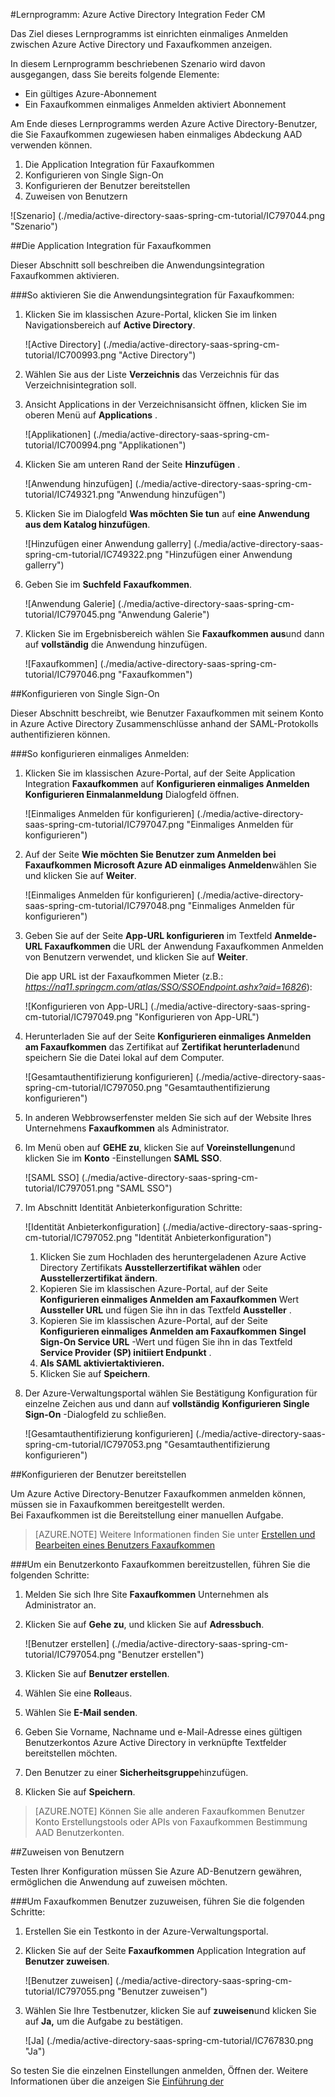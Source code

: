 <properties 
    pageTitle="Lernprogramm: Azure Active Directory Integration Feder CM | Microsoft Azure" 
    description="Erfahren Sie, wie mit Feder CM Azure Active Directory-auf automatisierte Bereitstellung und mehr!" 
    services="active-directory" 
    authors="jeevansd"  
    documentationCenter="na" 
    manager="femila"/>
<tags 
    ms.service="active-directory" 
    ms.devlang="na" 
    ms.topic="article" 
    ms.tgt_pltfrm="na" 
    ms.workload="identity" 
    ms.date="09/19/2016" 
    ms.author="jeedes" />

#<a name="tutorial-azure-active-directory-integration-with-spring-cm"></a>Lernprogramm: Azure Active Directory Integration Feder CM
  
Das Ziel dieses Lernprogramms ist einrichten einmaliges Anmelden zwischen Azure Active Directory und Faxaufkommen anzeigen.
  
In diesem Lernprogramm beschriebenen Szenario wird davon ausgegangen, dass Sie bereits folgende Elemente:

-   Ein gültiges Azure-Abonnement
-   Ein Faxaufkommen einmaliges Anmelden aktiviert Abonnement
  
Am Ende dieses Lernprogramms werden Azure Active Directory-Benutzer, die Sie Faxaufkommen zugewiesen haben einmaliges Abdeckung AAD verwenden können.

1.  Die Application Integration für Faxaufkommen
2.  Konfigurieren von Single Sign-On
3.  Konfigurieren der Benutzer bereitstellen
4.  Zuweisen von Benutzern

![Szenario] (./media/active-directory-saas-spring-cm-tutorial/IC797044.png "Szenario")

##<a name="enabling-the-application-integration-for-springcm"></a>Die Application Integration für Faxaufkommen
  
Dieser Abschnitt soll beschreiben die Anwendungsintegration Faxaufkommen aktivieren.

###<a name="to-enable-the-application-integration-for-springcm-perform-the-following-steps"></a>So aktivieren Sie die Anwendungsintegration für Faxaufkommen:

1.  Klicken Sie im klassischen Azure-Portal, klicken Sie im linken Navigationsbereich auf **Active Directory**.

    ![Active Directory] (./media/active-directory-saas-spring-cm-tutorial/IC700993.png "Active Directory")

2.  Wählen Sie aus der Liste **Verzeichnis** das Verzeichnis für das Verzeichnisintegration soll.

3.  Ansicht Applications in der Verzeichnisansicht öffnen, klicken Sie im oberen Menü auf **Applications** .

    ![Applikationen] (./media/active-directory-saas-spring-cm-tutorial/IC700994.png "Applikationen")

4.  Klicken Sie am unteren Rand der Seite **Hinzufügen** .

    ![Anwendung hinzufügen] (./media/active-directory-saas-spring-cm-tutorial/IC749321.png "Anwendung hinzufügen")

5.  Klicken Sie im Dialogfeld **Was möchten Sie tun** auf **eine Anwendung aus dem Katalog hinzufügen**.

    ![Hinzufügen einer Anwendung gallerry] (./media/active-directory-saas-spring-cm-tutorial/IC749322.png "Hinzufügen einer Anwendung gallerry")

6.  Geben Sie im **Suchfeld** **Faxaufkommen**.

    ![Anwendung Galerie] (./media/active-directory-saas-spring-cm-tutorial/IC797045.png "Anwendung Galerie")

7.  Klicken Sie im Ergebnisbereich wählen Sie **Faxaufkommen aus**und dann auf **vollständig** die Anwendung hinzufügen.

    ![Faxaufkommen] (./media/active-directory-saas-spring-cm-tutorial/IC797046.png "Faxaufkommen")

##<a name="configuring-single-sign-on"></a>Konfigurieren von Single Sign-On
  
Dieser Abschnitt beschreibt, wie Benutzer Faxaufkommen mit seinem Konto in Azure Active Directory Zusammenschlüsse anhand der SAML-Protokolls authentifizieren können.

###<a name="to-configure-single-sign-on-perform-the-following-steps"></a>So konfigurieren einmaliges Anmelden:

1.  Klicken Sie im klassischen Azure-Portal, auf der Seite Application Integration **Faxaufkommen** auf **Konfigurieren einmaliges Anmelden** **Konfigurieren Einmalanmeldung** Dialogfeld öffnen.

    ![Einmaliges Anmelden für konfigurieren] (./media/active-directory-saas-spring-cm-tutorial/IC797047.png "Einmaliges Anmelden für konfigurieren")

2.  Auf der Seite **Wie möchten Sie Benutzer zum Anmelden bei Faxaufkommen** **Microsoft Azure AD einmaliges Anmelden**wählen Sie und klicken Sie auf **Weiter**.

    ![Einmaliges Anmelden für konfigurieren] (./media/active-directory-saas-spring-cm-tutorial/IC797048.png "Einmaliges Anmelden für konfigurieren")

3.  Geben Sie auf der Seite **App-URL konfigurieren** im Textfeld **Anmelde-URL Faxaufkommen** die URL der Anwendung Faxaufkommen Anmelden von Benutzern verwendet, und klicken Sie auf **Weiter**. 

    Die app URL ist der Faxaufkommen Mieter (z.B.: *https://na11.springcm.com/atlas/SSO/SSOEndpoint.ashx?aid=16826*):

    ![Konfigurieren von App-URL] (./media/active-directory-saas-spring-cm-tutorial/IC797049.png "Konfigurieren von App-URL")

4.  Herunterladen Sie auf der Seite **Konfigurieren einmaliges Anmelden am Faxaufkommen** das Zertifikat auf **Zertifikat herunterladen**und speichern Sie die Datei lokal auf dem Computer.

    ![Gesamtauthentifizierung konfigurieren] (./media/active-directory-saas-spring-cm-tutorial/IC797050.png "Gesamtauthentifizierung konfigurieren")

5.  In anderen Webbrowserfenster melden Sie sich auf der Website Ihres Unternehmens **Faxaufkommen** als Administrator.

6.  Im Menü oben auf **GEHE zu**, klicken Sie auf **Voreinstellungen**und klicken Sie im **Konto** -Einstellungen **SAML SSO**.

    ![SAML SSO] (./media/active-directory-saas-spring-cm-tutorial/IC797051.png "SAML SSO")

7.  Im Abschnitt Identität Anbieterkonfiguration Schritte:

    ![Identität Anbieterkonfiguration] (./media/active-directory-saas-spring-cm-tutorial/IC797052.png "Identität Anbieterkonfiguration")

    1.  Klicken Sie zum Hochladen des heruntergeladenen Azure Active Directory Zertifikats **Ausstellerzertifikat wählen** oder **Ausstellerzertifikat ändern**.
    2.  Kopieren Sie im klassischen Azure-Portal, auf der Seite **Konfigurieren einmaliges Anmelden am Faxaufkommen** Wert **Aussteller URL** und fügen Sie ihn in das Textfeld **Aussteller** .
    3.  Kopieren Sie im klassischen Azure-Portal, auf der Seite **Konfigurieren einmaliges Anmelden am Faxaufkommen** **Singel Sign-On Service URL** -Wert und fügen Sie ihn in das Textfeld **Service Provider (SP) initiiert Endpunkt** .
    4.  **Als **SAML aktiviert**aktivieren.**
    5.  Klicken Sie auf **Speichern**.

8.  Der Azure-Verwaltungsportal wählen Sie Bestätigung Konfiguration für einzelne Zeichen aus und dann auf **vollständig** **Konfigurieren Single Sign-On** -Dialogfeld zu schließen.

    ![Gesamtauthentifizierung konfigurieren] (./media/active-directory-saas-spring-cm-tutorial/IC797053.png "Gesamtauthentifizierung konfigurieren")

##<a name="configuring-user-provisioning"></a>Konfigurieren der Benutzer bereitstellen
  
Um Azure Active Directory-Benutzer Faxaufkommen anmelden können, müssen sie in Faxaufkommen bereitgestellt werden.  
Bei Faxaufkommen ist die Bereitstellung einer manuellen Aufgabe.

>[AZURE.NOTE] Weitere Informationen finden Sie unter [Erstellen und Bearbeiten eines Benutzers Faxaufkommen](http://knowledge.springcm.com/create-and-edit-a-springcm-user)

###<a name="to-provision-a-user-account-to-springcm-perform-the-following-steps"></a>Um ein Benutzerkonto Faxaufkommen bereitzustellen, führen Sie die folgenden Schritte:

1.  Melden Sie sich Ihre Site **Faxaufkommen** Unternehmen als Administrator an.

2.  Klicken Sie auf **Gehe zu**, und klicken Sie auf **Adressbuch**.

    ![Benutzer erstellen] (./media/active-directory-saas-spring-cm-tutorial/IC797054.png "Benutzer erstellen")

3.  Klicken Sie auf **Benutzer erstellen**.

4.  Wählen Sie eine **Rolle**aus.

5.  Wählen Sie **E-Mail senden**.

6.  Geben Sie Vorname, Nachname und e-Mail-Adresse eines gültigen Benutzerkontos Azure Active Directory in verknüpfte Textfelder bereitstellen möchten.

7.  Den Benutzer zu einer **Sicherheitsgruppe**hinzufügen.

8.  Klicken Sie auf **Speichern**.

>[AZURE.NOTE] Können Sie alle anderen Faxaufkommen Benutzer Konto Erstellungstools oder APIs von Faxaufkommen Bestimmung AAD Benutzerkonten.

##<a name="assigning-users"></a>Zuweisen von Benutzern
  
Testen Ihrer Konfiguration müssen Sie Azure AD-Benutzern gewähren, ermöglichen die Anwendung auf zuweisen möchten.

###<a name="to-assign-users-to-springcm-perform-the-following-steps"></a>Um Faxaufkommen Benutzer zuzuweisen, führen Sie die folgenden Schritte:

1.  Erstellen Sie ein Testkonto in der Azure-Verwaltungsportal.

2.  Klicken Sie auf der Seite **Faxaufkommen** Application Integration auf **Benutzer zuweisen**.

    ![Benutzer zuweisen] (./media/active-directory-saas-spring-cm-tutorial/IC797055.png "Benutzer zuweisen")

3.  Wählen Sie Ihre Testbenutzer, klicken Sie auf **zuweisen**und klicken Sie auf **Ja,** um die Aufgabe zu bestätigen.

    ![Ja] (./media/active-directory-saas-spring-cm-tutorial/IC767830.png "Ja")
  
So testen Sie die einzelnen Einstellungen anmelden, Öffnen der. Weitere Informationen über die anzeigen Sie [Einführung der](active-directory-saas-access-panel-introduction.md)




